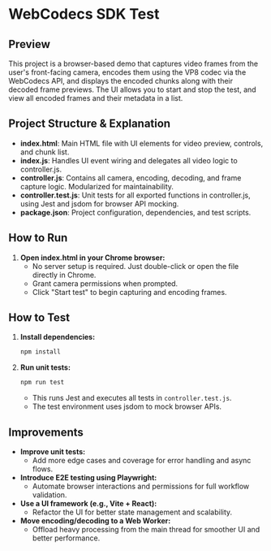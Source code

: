 # WebCodecs SDK Test

## Preview

This project is a browser-based demo that captures video frames from the user's front-facing camera, encodes them using the VP8 codec via the WebCodecs API, and displays the encoded chunks along with their decoded frame previews. The UI allows you to start and stop the test, and view all encoded frames and their metadata in a list.

## Project Structure & Explanation

- **index.html**: Main HTML file with UI elements for video preview, controls, and chunk list.
- **index.js**: Handles UI event wiring and delegates all video logic to controller.js.
- **controller.js**: Contains all camera, encoding, decoding, and frame capture logic. Modularized for maintainability.
- **controller.test.js**: Unit tests for all exported functions in controller.js, using Jest and jsdom for browser API mocking.
- **package.json**: Project configuration, dependencies, and test scripts.

## How to Run

1. **Open index.html in your Chrome browser:**
   - No server setup is required. Just double-click or open the file directly in Chrome.
   - Grant camera permissions when prompted.
   - Click "Start test" to begin capturing and encoding frames.

## How to Test

1. **Install dependencies:**
   ```bash
   npm install
   ```
2. **Run unit tests:**
   ```bash
   npm run test
   ```
   - This runs Jest and executes all tests in `controller.test.js`.
   - The test environment uses jsdom to mock browser APIs.

## Improvements

- **Improve unit tests:**
  - Add more edge cases and coverage for error handling and async flows.
- **Introduce E2E testing using Playwright:**
  - Automate browser interactions and permissions for full workflow validation.
- **Use a UI framework (e.g., Vite + React):**
  - Refactor the UI for better state management and scalability.
- **Move encoding/decoding to a Web Worker:**
  - Offload heavy processing from the main thread for smoother UI and better performance.
